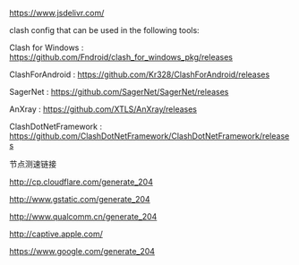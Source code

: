 https://www.jsdelivr.com/

clash config that can be used in the following tools:

Clash for Windows : https://github.com/Fndroid/clash_for_windows_pkg/releases

ClashForAndroid : https://github.com/Kr328/ClashForAndroid/releases

SagerNet : https://github.com/SagerNet/SagerNet/releases

AnXray : https://github.com/XTLS/AnXray/releases

ClashDotNetFramework : https://github.com/ClashDotNetFramework/ClashDotNetFramework/releases

节点测速链接

http://cp.cloudflare.com/generate_204

http://www.gstatic.com/generate_204

http://www.qualcomm.cn/generate_204

http://captive.apple.com/

https://www.google.com/generate_204
